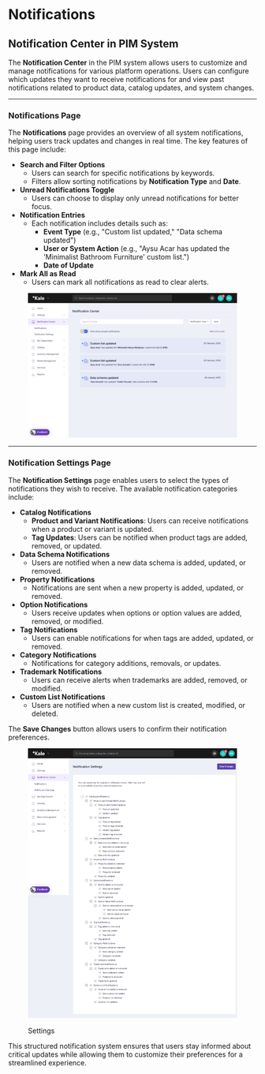 # Notifications

## **Notification Center in PIM System**

The **Notification Center** in the PIM system allows users to customize and manage notifications for various platform operations. Users can configure which updates they want to receive notifications for and view past notifications related to product data, catalog updates, and system changes.

***

### **Notifications Page**

The **Notifications** page provides an overview of all system notifications, helping users track updates and changes in real time. The key features of this page include:

* **Search and Filter Options**
  * Users can search for specific notifications by keywords.
  * Filters allow sorting notifications by **Notification Type** and **Date**.
* **Unread Notifications Toggle**
  * Users can choose to display only unread notifications for better focus.
* **Notification Entries**
  * Each notification includes details such as:
    * **Event Type** (e.g., "Custom list updated," "Data schema updated")
    * **User or System Action** (e.g., "Aysu Acar has updated the 'Minimalist Bathroom Furniture' custom list.")
    * **Date of Update**
* **Mark All as Read**
  * Users can mark all notifications as read to clear alerts.

<figure><img src="../../../.gitbook/assets/dev-pim.lidiacommerce.com_notifications.png" alt=""><figcaption></figcaption></figure>

***

### **Notification Settings Page**

The **Notification Settings** page enables users to select the types of notifications they wish to receive. The available notification categories include:

* **Catalog Notifications**
  * **Product and Variant Notifications**: Users can receive notifications when a product or variant is updated.
  * **Tag Updates**: Users can be notified when product tags are added, removed, or updated.
* **Data Schema Notifications**
  * Users are notified when a new data schema is added, updated, or removed.
* **Property Notifications**
  * Notifications are sent when a new property is added, updated, or removed.
* **Option Notifications**
  * Users receive updates when options or option values are added, removed, or modified.
* **Tag Notifications**
  * Users can enable notifications for when tags are added, updated, or removed.
* **Category Notifications**
  * Notifications for category additions, removals, or updates.
* **Trademark Notifications**
  * Users can receive alerts when trademarks are added, removed, or modified.
* **Custom List Notifications**
  * Users are notified when a new custom list is created, modified, or deleted.

The **Save Changes** button allows users to confirm their notification preferences.

<figure><img src="../../../.gitbook/assets/dev-pim.lidiacommerce.com_notifications_settings.png" alt=""><figcaption><p>Settings</p></figcaption></figure>

This structured notification system ensures that users stay informed about critical updates while allowing them to customize their preferences for a streamlined experience.
